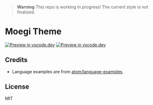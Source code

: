 > **Warning**
> This repo is working in progress! The current style is not finalized.

# Moegi Theme

[![Preview in vscode.dev](https://img.shields.io/visual-studio-marketplace/v/ddiu8081.moegi-theme?label=Marketplace&style=for-the-badge)](https://marketplace.visualstudio.com/items?itemName=ddiu8081.moegi-theme)
[![Preview in vscode.dev](https://img.shields.io/badge/preview%20in-vscode.dev-blue?style=for-the-badge)](https://vscode.dev/theme/ddiu8081.moegi-theme)

## Credits

- Language examples are from [atom/language-examples](https://github.com/atom/language-examples).

## License

MIT
